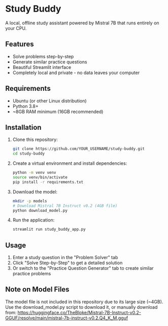 # Study Buddy

A local, offline study assistant powered by Mistral 7B that runs entirely on your CPU.

## Features

- Solve problems step-by-step
- Generate similar practice questions
- Beautiful Streamlit interface
- Completely local and private - no data leaves your computer

## Requirements

- Ubuntu (or other Linux distribution)
- Python 3.8+
- ~8GB RAM minimum (16GB recommended)

## Installation

1. Clone this repository:
   ```bash
   git clone https://github.com/YOUR_USERNAME/study-buddy.git
   cd study-buddy
   ```

2. Create a virtual environment and install dependencies:
   ```bash
   python -m venv venv
   source venv/bin/activate
   pip install -r requirements.txt
   ```
3. Download the model:
   ```bash
   mkdir -p models
   # Download Mistral 7B Instruct v0.2 (4GB file)
   python download_model.py
   ```
4. Run the application:
   ```bash
   streamlit run study_buddy_app.py
   ```


## Usage

1. Enter a study question in the "Problem Solver" tab
2. Click "Solve Step-by-Step" to get a detailed solution
3. Or switch to the "Practice Question Generator" tab to create similar practice problems


## Note on Model Files

The model file is not included in this repository due to its large size (~4GB).
Use the download_model.py script to download it, or manually download from:
https://huggingface.co/TheBloke/Mistral-7B-Instruct-v0.2-GGUF/resolve/main/mistral-7b-instruct-v0.2.Q4_K_M.gguf
